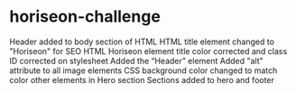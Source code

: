 # horiseon-challenge
Header added to body section of HTML
HTML title element changed to "Horiseon" for SEO
HTML Horiseon element title color corrected and class ID corrected on stylesheet
Added the “Header” element
Added "alt" attribute to all image elements
CSS background color changed to match color other elements in Hero section
Sections added to hero and footer 
